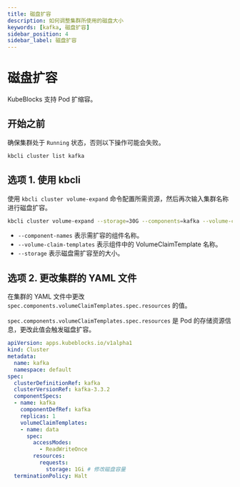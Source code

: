 ```yaml
---
title: 磁盘扩容
description: 如何调整集群所使用的磁盘大小
keywords: [kafka, 磁盘扩容]
sidebar_position: 4
sidebar_label: 磁盘扩容
---
```


# 磁盘扩容

KubeBlocks 支持 Pod 扩缩容。

## 开始之前

确保集群处于 `Running` 状态，否则以下操作可能会失败。

```bash
kbcli cluster list kafka  
```

## 选项 1. 使用 kbcli

使用 `kbcli cluster volume-expand` 命令配置所需资源，然后再次输入集群名称进行磁盘扩容。

```bash
kbcli cluster volume-expand --storage=30G --components=kafka --volume-claim-templates=data kafka
```

- `--component-names` 表示需扩容的组件名称。
- `--volume-claim-templates` 表示组件中的 VolumeClaimTemplate 名称。
- `--storage` 表示磁盘需扩容至的大小。

## 选项 2. 更改集群的 YAML 文件

在集群的 YAML 文件中更改 `spec.components.volumeClaimTemplates.spec.resources` 的值。

`spec.components.volumeClaimTemplates.spec.resources` 是 Pod 的存储资源信息，更改此值会触发磁盘扩容。

```yaml
apiVersion: apps.kubeblocks.io/v1alpha1
kind: Cluster
metadata:
  name: kafka
  namespace: default
spec:
  clusterDefinitionRef: kafka
  clusterVersionRef: kafka-3.3.2
  componentSpecs:
  - name: kafka 
    componentDefRef: kafka
    replicas: 1
    volumeClaimTemplates:
    - name: data
      spec:
        accessModes:
          - ReadWriteOnce
        resources:
          requests:
            storage: 1Gi # 修改磁盘容量
  terminationPolicy: Halt
```
